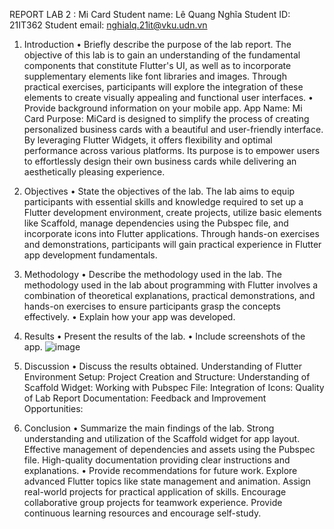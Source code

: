 REPORT
LAB 2 : Mi Card
Student name: Lê Quang Nghĩa
Student ID: 21IT362
Student email: nghialq.21it@vku.udn.vn
1.	Introduction
•	Briefly describe the purpose of the lab report.
The objective of this lab is to gain an understanding of the fundamental components that constitute Flutter's UI, as well as to incorporate supplementary elements like font libraries and images. Through practical exercises, participants will explore the integration of these elements to create visually appealing and functional user interfaces.
•	Provide background information on your mobile app.
App Name: Mi Card
Purpose: MiCard is designed to simplify the process of creating personalized business cards with a beautiful and user-friendly interface. By leveraging Flutter Widgets, it offers flexibility and optimal performance across various platforms. Its purpose is to empower users to effortlessly design their own business cards while delivering an aesthetically pleasing experience.
2.	Objectives
•	State the objectives of the lab.
The lab aims to equip participants with essential skills and knowledge required to set up a Flutter development environment, create projects, utilize basic elements like Scaffold, manage dependencies using the Pubspec file, and incorporate icons into Flutter applications. Through hands-on exercises and demonstrations, participants will gain practical experience in Flutter app development fundamentals.
3.	Methodology
•	Describe the methodology used in the lab.
The methodology used in the lab about programming with Flutter involves a combination of theoretical explanations, practical demonstrations, and hands-on exercises to ensure participants grasp the concepts effectively.
•	Explain how your app was developed.
4.	Results
•	Present the results of the lab.
•	Include screenshots of the app.
 ![image](https://github.com/user-attachments/assets/265a159c-123c-4900-981d-725076050dd9)

5.	Discussion
•	Discuss the results obtained.
Understanding of Flutter Environment Setup:
Project Creation and Structure:
Understanding of Scaffold Widget:
Working with Pubspec File:
Integration of Icons:
Quality of Lab Report Documentation:
Feedback and Improvement Opportunities:
6.	Conclusion
•	Summarize the main findings of the lab.
Strong understanding and utilization of the Scaffold widget for app layout.
Effective management of dependencies and assets using the Pubspec file.
High-quality documentation providing clear instructions and explanations.
•	Provide recommendations for future work.
Explore advanced Flutter topics like state management and animation.
Assign real-world projects for practical application of skills.
Encourage collaborative group projects for teamwork experience.
Provide continuous learning resources and encourage self-study.


